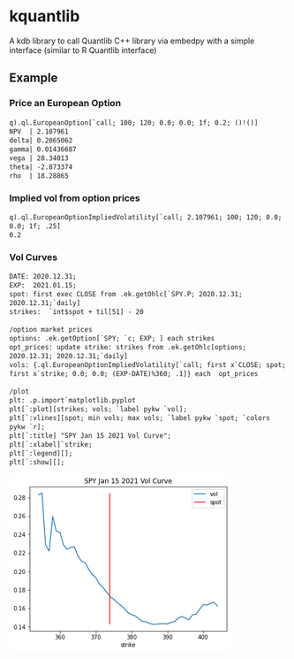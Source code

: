 # kquantlib

A kdb library to call Quantlib C++ library via embedpy with a simple interface (similar to R Quantlib interface)

## Example

### Price an European Option

```kdb
q).ql.EuropeanOption[`call; 100; 120; 0.0; 0.0; 1f; 0.2; ()!()]
NPV  | 2.107961
delta| 0.2065062
gamma| 0.01436687
vega | 28.34013
theta| -2.873374
rho  | 18.28865
```

### Implied vol from option prices

```kdb
q).ql.EuropeanOptionImpliedVolatility[`call; 2.107961; 100; 120; 0.0; 0.0; 1f; .25]
0.2
```

### Vol Curves

```kdb
DATE: 2020.12.31;
EXP:  2021.01.15;
spot: first exec CLOSE from .ek.getOhlc[`SPY.P; 2020.12.31; 2020.12.31;`daily]
strikes:  `int$spot + til[51] - 20

/option market prices
options: .ek.getOption[`SPY; `c; EXP; ] each strikes
opt_prices: update strike: strikes from .ek.getOhlc[options; 2020.12.31; 2020.12.31;`daily]
vols: {.ql.EuropeanOptionImpliedVolatility[`call; first x`CLOSE; spot; first x`strike; 0.0; 0.0; (EXP-DATE)%360; .1]} each  opt_prices

/plot
plt: .p.import`matplotlib.pyplot
plt[`:plot][strikes; vols; `label pykw `vol];
plt[`:vlines][spot; min vols; max vols; `label pykw `spot; `colors pykw `r];
plt[`:title] "SPY Jan 15 2021 Vol Curve";
plt[`:xlabel]`strike;
plt[`:legend][];
plt[`:show][];
```

![img](/examples/volcurve.png)
